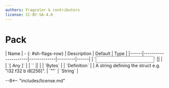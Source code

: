 ```yaml
---
authors: Fragcolor & contributors
license: CC-BY-SA-4.0
---
```



# Pack

<div class="sh-parameters" markdown="1">
| Name | - {: #sh-flags-row} | Description | Default | Type |
|------|---------------------|-------------|---------|------|
| `<input>` || | | `[ Any ]` |
| `<output>` || | | `Bytes` |
| `Definition` |  | A string defining the struct e.g. "i32 f32 b i8[256]". | `""` | `String` |

</div>



--8<-- "includes/license.md"
